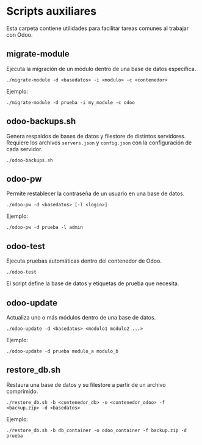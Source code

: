 # Scripts auxiliares

Esta carpeta contiene utilidades para facilitar tareas comunes al trabajar con Odoo.

## migrate-module
Ejecuta la migración de un módulo dentro de una base de datos específica.

```
./migrate-module -d <basedatos> -i <modulo> -c <contenedor>
```

Ejemplo:

```
./migrate-module -d prueba -i my_module -c odoo
```

## odoo-backups.sh
Genera respaldos de bases de datos y filestore de distintos servidores. Requiere los archivos `servers.json` y `config.json` con la configuración de cada servidor.

```
./odoo-backups.sh
```

## odoo-pw
Permite restablecer la contraseña de un usuario en una base de datos.

```
./odoo-pw -d <basedatos> [-l <login>]
```

Ejemplo:

```
./odoo-pw -d prueba -l admin
```

## odoo-test
Ejecuta pruebas automáticas dentro del contenedor de Odoo.

```
./odoo-test
```

El script define la base de datos y etiquetas de prueba que necesita.

## odoo-update
Actualiza uno o más módulos dentro de una base de datos.

```
./odoo-update -d <basedatos> <modulo1 modulo2 ...>
```

Ejemplo:

```
./odoo-update -d prueba modulo_a modulo_b
```

## restore_db.sh
Restaura una base de datos y su filestore a partir de un archivo comprimido.

```
./restore_db.sh -b <contenedor_db> -o <contenedor_odoo> -f <backup.zip> -d <basedatos>
```

Ejemplo:

```
./restore_db.sh -b db_container -o odoo_container -f backup.zip -d prueba
```

